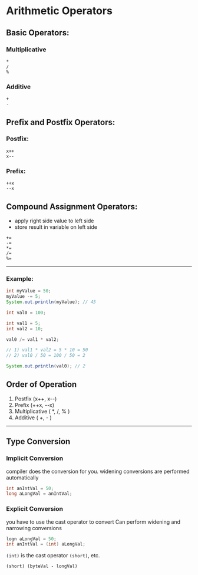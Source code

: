 # Arithmetic Operators

## Basic Operators:

### Multiplicative
```
*
/
%
```

### Additive

```
+
-
```

## Prefix and Postfix Operators:

### Postfix:
```
x++
x--
```

### Prefix:
```
++x
--x
```

## Compound Assignment Operators:

- apply right side value to left side
- store result in variable on left side

```
+=
-=
*=
/=
%=
```

***

### Example:
```java
int myValue = 50;
myValue -= 5;
System.out.println(myValue); // 45

int val0 = 100;

int val1 = 5;
int val2 = 10;

val0 /= val1 * val2;

// 1) val1 * val2 = 5 * 10 = 50
// 2) val0 / 50 = 100 / 50 = 2

System.out.println(val0); // 2
```

## Order of Operation

1. Postfix (x++, x--)
2. Prefix (++x, --x)
3. Multiplicative ( *, /, % )
4. Additive ( +, - )

---

## Type Conversion

### Implicit Conversion

compiler does the conversion for you.
widening conversions are performed automatically

```java
int anIntVal = 50;
long aLongVal = anIntVal;
```

### Explicit Conversion

you have to use the cast operator to convert
Can perform widening and narrowing conversions

```java
logn aLongVal = 50;
int anIntVal = (int) aLongVal;
```

`(int)` is the cast operator
`(short)`, etc.

`(short) (byteVal - longVal)`
